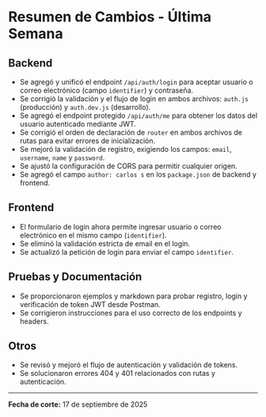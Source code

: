 # Resumen de Cambios - Última Semana

## Backend
- Se agregó y unificó el endpoint `/api/auth/login` para aceptar usuario o correo electrónico (campo `identifier`) y contraseña.
- Se corrigió la validación y el flujo de login en ambos archivos: `auth.js` (producción) y `auth.dev.js` (desarrollo).
- Se agregó el endpoint protegido `/api/auth/me` para obtener los datos del usuario autenticado mediante JWT.
- Se corrigió el orden de declaración de `router` en ambos archivos de rutas para evitar errores de inicialización.
- Se mejoró la validación de registro, exigiendo los campos: `email`, `username`, `name` y `password`.
- Se ajustó la configuración de CORS para permitir cualquier origen.
- Se agregó el campo `author: carlos s` en los `package.json` de backend y frontend.

## Frontend
- El formulario de login ahora permite ingresar usuario o correo electrónico en el mismo campo (`identifier`).
- Se eliminó la validación estricta de email en el login.
- Se actualizó la petición de login para enviar el campo `identifier`.

## Pruebas y Documentación
- Se proporcionaron ejemplos y markdown para probar registro, login y verificación de token JWT desde Postman.
- Se corrigieron instrucciones para el uso correcto de los endpoints y headers.

## Otros
- Se revisó y mejoró el flujo de autenticación y validación de tokens.
- Se solucionaron errores 404 y 401 relacionados con rutas y autenticación.

---

**Fecha de corte:** 17 de septiembre de 2025
